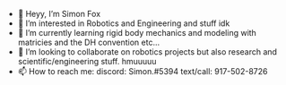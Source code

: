 - 👋 Heyy, I’m Simon Fox
- 👀 I’m interested in Robotics and Engineering and stuff idk
- 🌱 I’m currently learning rigid body mechanics and modeling with matricies and the DH convention etc... 
- 💞️ I’m looking to collaborate on robotics projects but also research and scientific/engineering stuff. hmuuuuu
- 📫 How to reach me: discord: Simon.#5394 text/call: 917-502-8726

<!---
someone3r/someone3r is a ✨ special ✨ repository because its `README.md` (this file) appears on your GitHub profile.
You can click the Preview link to take a look at your changes.
--->
